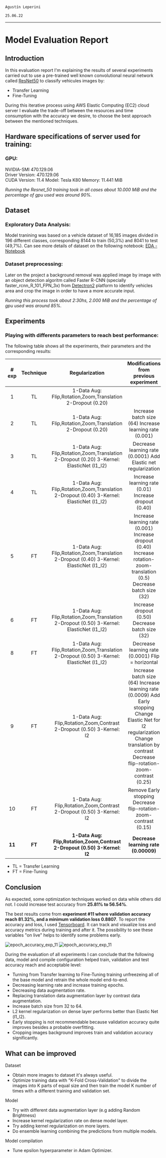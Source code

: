                                                                                                     Agustín Leperini
                                                                                                    25.06.22
---
# Model Evaluation Report
## Introduction 

In this evaluation report I'm explaining the results of several experiments carried out to use a pre-trained well known convolutional neural network called [ResNet50](https://www.kaggle.com/datasets/keras/resnet50) to classify vehicules images by:
- Transfer Learning
- Fine-Tuning

During this iterative process using AWS Elastic Computing (EC2) cloud server I evaluate the trade-off between the resources and time consumption with the accuracy we desire, to choose the best approach between the mentioned techniques.

## Hardware specifications of server used for training:
### GPU:
NVIDIA-SMI 470.129.06  
Driver Version: 470.129.06  
CUDA Version: 11.4 
Model: Tesla K80 
Memory: 11.441 MiB 

*Running the Resnet_50 training took in all cases about 10.000 MiB and the percentage of gpu used was around 90%.*

## Dataset
### Exploratory Data Analysis:
Model tranining was based on a vehicle dataset of 16,185 images divided in 196 different classes, corresponding 8144 to train (50,3%) and 8041 to test (49,7%). Can see more details of dataset on the following notebook: [EDA - Notebook](https://github.com/anyoneai/sprint5-project/blob/AgustinLeperini_assignment/notebooks/EDA.ipynb)

### Dataset preprocessing:
Later on the project a background removal was applied image by image with an object detection algoritm called Faster R-CNN (specially faster_rcnn_R_101_FPN_3x) from [Detectron2](https://ai.facebook.com/tools/detectron2/) platform to identify vehicles area and crop the image in order to have a more accurate input.

*Running this process took about 2:30hs, 2.000 MiB and the percentage of gpu used was around 85%.*

## Experiments
### Playing with differents parameters to reach best performance:
The following table shows all the experiments, their parameters and the corresponding results: 

|  # exp | Technique |                                         Regularization                                        |                                                                              Modifications from previous experiment                                                                             | Epochs | Train Accuracy | Validation Accuracy | Test Accuracy |       Evaluation       |
|:------:|:---------:|:---------------------------------------------------------------------------------------------:|:-----------------------------------------------------------------------------------------------------------------------------------------------------------------------------------------------:|:------:|:--------------:|:-------------------:|:-------------:|:----------------------:|
| 1      | TL        | 1-Data Aug: Flip,Rotation,Zoom,Translation   2-Dropout (0.20)                                 |                                                                                                                                                                                                 |   25   |     0.4458     |        0.2475       |   Not tested  |       Not tested       |
| 2      | TL        | 1-Data Aug: Flip,Rotation,Zoom,Translation   2-Dropout (0.20)                                 | Increase batch size (64) Increase learning rate (0.001)                                                                                                                                         |   50   |     0.5247     |        0.2801       |   Not tested  |       Not tested       |
| 3      | TL        | 1-Data Aug: Flip,Rotation,Zoom,Translation   2-Dropout (0.20)  3-Kernel: ElasticNet (l1_l2)   | Decrease learning rate (0.0001) Add Elastic net regularization                                                                                                                                  |   75   |     0.3892     |        0.2359       |   Not tested  |       Not tested       |
| 4      | TL        | 1-Data Aug: Flip,Rotation,Zoom,Translation   2-Dropout (0.40)  3-Kernel: ElasticNet (l1_l2)   | Increase learning rate (0.01) Increase dropout (0.40)                                                                                                                                           |   50   |     0.3874     |        0.2070       |   Not tested  |       Not tested       |
| 5      | FT        | 1-Data Aug: Flip,Rotation,Zoom,Translation   2-Dropout (0.40)  3-Kernel: ElasticNet (l1_l2)   | Increase learning rate (0.001) Increase dropout (0.40) Increase rotation-zoom-translation (0.5) Decrease batch size (32)                                                                        |   75   |     0.1940     |        0.1929       |   Not tested  |       Not tested       |
| 6      | FT        | 1-Data Aug: Flip,Rotation,Zoom,Translation   2-Dropout (0.50)  3-Kernel: ElasticNet (l1_l2)   | Increase dropout (0.50) Decrease batch size (32)                                                                                                                                                |   25   |     0.1912     |        0.1812       |   Not tested  |       Not tested       |
| 8      | FT        | 1-Data Aug: Flip,Rotation,Zoom,Translation   2-Dropout (0.50)  3-Kernel: ElasticNet (l1_l2)   | Decrease learning rate (0.0001) Flip = horizontal                                                                                                                                               |   25   |     0.2831     |        0.2334       |     0.2581    |   [Model Evaluation 1 ](https://github.com/anyoneai/sprint5-project/blob/AgustinLeperini_assignment/notebooks/Model_Evaluation_1.ipynb)  |
| 9      | FT        | 1-Data Aug: Flip,Rotation,Zoom,Contrast   2-Dropout (0.50)  3-Kernel: l2                      | Increase batch size (64) Increase learning rate (0.0009) Add Early stopping Change Elastic Net for l2 regularization Change translation by contrast Decrease flip-rotation-zoom-contrast (0.25) |   33   |     0.7215     |        0.5514       |   Not tested  |       Not tested       |
| 10     | FT        | 1-Data Aug: Flip,Rotation,Zoom,Contrast   2-Dropout (0.50)  3-Kernel: l2                      | Remove Early stopping Decrease flip-rotation-zoom-contrast (0.15)                                                                                                                               |   150  |     0.9827     |        0.7328       |     0.5575    |   [Model Evaluation 2](https://github.com/anyoneai/sprint5-project/blob/AgustinLeperini_assignment/notebooks/Model_Evaluation_2.ipynb)  |
| **11** | **FT**    | **1-Data Aug: Flip,Rotation,Zoom,Contrast   2-Dropout (0.50)  3-Kernel: l2**                  | **Decrease learning rate (0.00009)**                                                                                                                                                            | **50** |   **0.9912**   |      **0.8132**     |   **0.5665**  | [**Model Evaluation 3**](https://github.com/anyoneai/sprint5-project/blob/AgustinLeperini_assignment/notebooks/Model_Evaluation_3.ipynb) |


- TL = Transfer Learning
- FT = Fine-Tuning

## Conclusion

As expected, some optimization techniques worked on data while others did not. I could increase test accuracy from **25.81% to 56.54%**. 

The best results come from **experiment #11 where validation accuracy reach 81.32%, and a minimum validation loss 0.8807**.
To report the accuracy and loss, I used [Tensorboard](https://www.tensorflow.org/tensorboard?hl=es-419). It can track and visualize loss and accuracy metrics during training and after it. The possibility to see these variables "on live" helps to identify some problems early.

![epoch_accuracy_exp_11]([epoch_accuracy_exp_11.jpg](https://github.com/agusle/car-images-classification/blob/main/notebooks/epoch_accuracy_exp_11.jpg))
![epoch_accuracy_exp_11]([epoch_loss_exp_11.jpg](https://github.com/agusle/car-images-classification/blob/main/notebooks/epoch_loss_exp_11.jpg))

During the evaluation of all experiments I can conclude that the following data, model and compile configuration helped train, validation and test accuracy reach and acceptable level: 

- Turning from Transfer learning to Fine-Tuning training unfreezeing all of the base model and retrain the whole model end-to-end.
- Decreasing learning rate and increase training epochs.
- Decreasing data augmentation rate.
- Replacing translation data augmentation layer by contrast data augmentation.
- Increase batch size from 32 to 64.
- L2 kernel regularization on dense layer performs better than Elastic Net (l1_l2).
- Early stopping is not recommendable because validation accuracy quite improves besides a probable overfitting.
- Cropping images background improves train and validation accuracy significantly.

## What can be improved
Dataset
- Obtain more images to dataset it's always useful.
- Optimize training data with "K-Fold Cross-Validation" to divide the images into K parts of equal size and then train the model K number of times with a different training and validation set.

Model 
- Try with different data augmentation layer (e.g adding Random Brightness)
- Increase kernel regularization rate on dense model layer.
- Try adding kernel regularization on more layers.
- Do ensemble learning combining the predictions from multiple models.

Model compilation
- Tune epsilon hyperparameter in Adam Optimizer.
